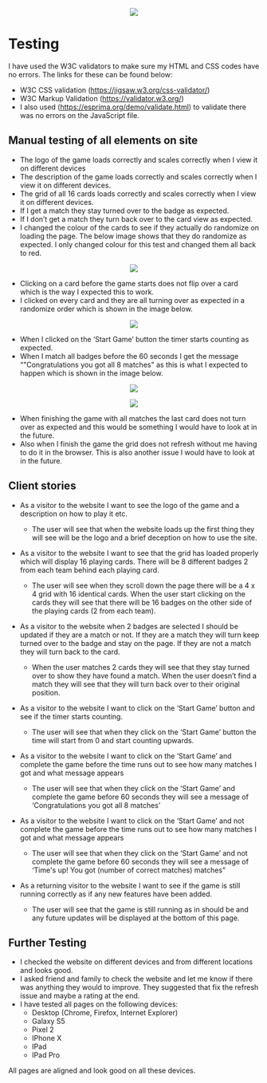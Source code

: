 <p align="center"> 
<img src="https://github.com/cfaulkner985/premier-league-memory-game/blob/master/assets/img/memory-game-logo.jpg">
</p>

# Testing

I have used the W3C validators to make sure my HTML and CSS codes have no errors. The links for these can be found below:
- W3C CSS validation (https://jigsaw.w3.org/css-validator/) 
- W3C Markup Validation (https://validator.w3.org/)
- I also used (https://esprima.org/demo/validate.html) to validate there was no errors on the JavaScript file.

## Manual testing of all elements on site
*	The logo of the game loads correctly and scales correctly when I view it on different devices
*	The description of the game loads correctly and scales correctly when I view it on different devices.
*	The grid of all 16 cards loads correctly and scales correctly when I view it on different devices.
*	If I get a match they stay turned over to the badge as expected.
*	If I don’t get a match they turn back over to the card view as expected.
*	I changed the colour of the cards to see if they actually do randomize on loading the page. The below image shows that they do randomize as expected. I only changed colour for this test and changed them all back to red. 
<p align="center"> 
<img src="https://github.com/cfaulkner985/premier-league-memory-game/blob/master/testing/random-grid.png">
</p>

*	Clicking on a card before the game starts does not flip over a card which is the way I expected this to work.
*	I clicked on every card and they are all turning over as expected in a randomize order which is shown in the image below.
<p align="center"> 
<img src="https://github.com/cfaulkner985/premier-league-memory-game/blob/master/testing/finished-grid.png">
</p>

*	When I clicked on the ‘Start Game’ button the timer starts counting as expected.
*	When I match all badges before the 60 seconds I get the message “"Congratulations you got all 8 matches" as this is what I expected to happen which is shown in the image below.
<p align="center"> 
<img src="https://github.com/cfaulkner985/premier-league-memory-game/blob/master/testing/completed-game.png>
</p>

*	If I match 1-7 pairs when the time runs out I get the message “"Time's up! You got (No. of matches 1-7) matches. An example is shown in the image below.
<p align="center"> 
<img src="https://github.com/cfaulkner985/premier-league-memory-game/blob/master/testing/times-up.png">
</p>

*	When finishing the game with all matches the last card does not turn over as expected and this would be something I would have to look at in the future.
*	Also when I finish the game the grid does not refresh without me having to do it in the browser. This is also another issue I would have to look at in the future.

## Client stories
*	As a visitor to the website I want to see the logo of the game and a description on how to play it etc.
    *	The user will see that when the website loads up the first thing they will see will be the logo and a brief deception on how to use the site.

*	As a visitor to the website I want to see that the grid has loaded properly which will display 16 playing cards. There will be 8 different badges 2 from each team behind each playing card.
    *	The user will see when they scroll down the page there will be a 4 x 4 grid with 16 identical cards. When the user start clicking on the cards they will see that there will be 16 badges on the other side of the playing cards (2 from each team).

*	As a visitor to the website when 2 badges are selected I should be updated if they are a match or not. If they are a match they will turn keep turned over to the badge and stay on the page. If they are not a match they will turn back to the card.
    *	When the user matches 2 cards they will see that they stay turned over to show they have found a match. When the user doesn’t find a match they will see that they will turn back over to their original position. 

*	As a visitor to the website I want to click on the ‘Start Game’ button and see if the timer starts counting. 
    *	The user will see that when they click on the ‘Start Game’ button the time will start from 0 and start counting upwards.

*	As a visitor to the website I want to click on the ‘Start Game’ and complete the game before the time runs out to see how many matches I got and what message appears
    * The user will see that when they click on the ‘Start Game’ and complete the game before 60 seconds they will see a message of ‘Congratulations you got all 8 matches’

*	As a visitor to the website I want to click on the ‘Start Game’ and not complete the game before the time runs out to see how many matches I got and what message appears
    * The user will see that when they click on the ‘Start Game’ and not complete the game before 60 seconds they will see a message of ‘Time's up! You got (number of correct matches) matches"

*	As a returning visitor to the website I want to see if the game is still running correctly as if any new features have been added.
    * The user will see that the game is still running as in should be and any future updates will be displayed at the bottom of this page.

## Further Testing
*	I checked the website on different devices and from different locations and looks good.
*	I asked friend and family to check the website and let me know if there was anything they would to improve. They suggested that fix the refresh issue and maybe a rating at the end.
*	I have tested all pages on the following devices:
    * Desktop (Chrome, Firefox, Internet Explorer)
    * Galaxy S5
    * Pixel 2
    * IPhone X
    * IPad
    * IPad Pro

All pages are aligned and look good on all these devices.
